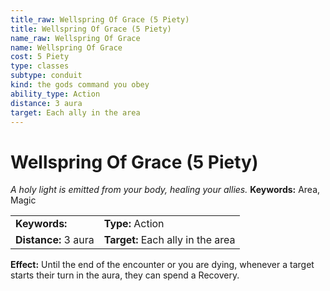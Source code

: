 ```yaml
---
title_raw: Wellspring Of Grace (5 Piety)
title: Wellspring Of Grace (5 Piety)
name_raw: Wellspring Of Grace
name: Wellspring Of Grace
cost: 5 Piety
type: classes
subtype: conduit
kind: the gods command you obey
ability_type: Action
distance: 3 aura
target: Each ally in the area
---
```


# Wellspring Of Grace (5 Piety)

*A holy light is emitted from your body, healing your allies.* **Keywords:** Area, Magic

|                      |                                   |
| :------------------- | :-------------------------------- |
| **Keywords:**        | **Type:** Action                  |
| **Distance:** 3 aura | **Target:** Each ally in the area |

**Effect:** Until the end of the encounter or you are dying, whenever a target starts their turn in the aura, they can spend a Recovery.

